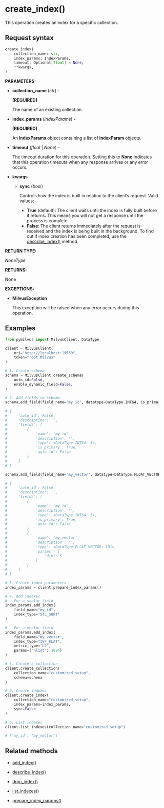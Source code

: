 # create_index()

This operation creates an index for a specific collection.

## Request syntax

```python
create_index(
    collection_name: str,
    index_params: IndexParams,
    timeout: Optional[float] = None,
    **kwargs,    
)
```

**PARAMETERS:**

- **collection_name** (*str*) -

    **[REQUIRED]**

    The name of an existing collection.

- **index_params** (*IndexParams*) -

    **[REQUIRED]**

    An **IndexParams** object containing a list of **IndexParam** objects.

- **timeout** (*float* | *None*) -

    The timeout duration for this operation. Setting this to **None** indicates that this operation timeouts when any response arrives or any error occurs.

- **kwargs** -

  - **sync** (*bool*)

    Controls how the index is built in relation to the client’s request. Valid values:

    - **True** (default): The client waits until the index is fully built before it returns. This means you will not get a response until the process is complete.
    - **False**: The client returns immediately after the request is received and the index is being built in the background. To find out if index creation has been completed, use the [describe_index()](https://milvus.io/api-reference/pymilvus/v2.4.x/MilvusClient/Management/describe_index.md) method.

**RETURN TYPE:**

*NoneType*

**RETURNS:**

None

**EXCEPTIONS:**

- **MilvusException**

    This exception will be raised when any error occurs during this operation.

## Examples

```python
from pymilvus import MilvusClient, DataType

client = MilvusClient(
    uri="http://localhost:19530",
    token="root:Milvus"
)

# 1. Create schema
schema = MilvusClient.create_schema(
    auto_id=False,
    enable_dynamic_field=False,
)

# 2. Add fields to schema
schema.add_field(field_name="my_id", datatype=DataType.INT64, is_primary=True)

# {
#     'auto_id': False, 
#     'description': '', 
#     'fields': [
#         {
#             'name': 'my_id', 
#             'description': '', 
#             'type': <DataType.INT64: 5>, 
#             'is_primary': True, 
#             'auto_id': False
#         }
#     ]
# }

schema.add_field(field_name="my_vector", datatype=DataType.FLOAT_VECTOR, dim=5)

# {
#     'auto_id': False, 
#     'description': '', 
#     'fields': [
#         {
#             'name': 'my_id', 
#             'description': '', 
#             'type': <DataType.INT64: 5>, 
#             'is_primary': True, 
#             'auto_id': False
#         }, 
#         {
#             'name': 'my_vector', 
#             'description': '', 
#             'type': <DataType.FLOAT_VECTOR: 101>, 
#             'params': {
#                 'dim': 5
#             }
#         }        
#     ]
# }

# 3. Create index parameters
index_params = client.prepare_index_params()

# 4. Add indexes
# - For a scalar field
index_params.add_index(
    field_name="my_id",
    index_type="STL_SORT"
)

# - For a vector field
index_params.add_index(
    field_name="my_vector", 
    index_type="IVF_FLAT",
    metric_type="L2",
    params={"nlist": 1024}
)

# 5. Create a collection
client.create_collection(
    collection_name="customized_setup",
    schema=schema
)

# 6. Create indexes
client.create_index(
    collection_name="customized_setup",
    index_params=index_params,
    sync=False
)

# 6. List indexes
client.list_indexes(collection_name="customized_setup")

# ['my_id', 'my_vector']
```

## Related methods

- [add_index()](add_index.md)

- [describe_index()](describe_index.md)

- [drop_index()](drop_index.md)

- [list_indexes()](list_indexes.md)

- [prepare_index_params()](prepare_index_params.md)


